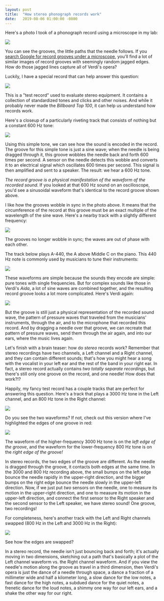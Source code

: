 ```yaml
---
layout: post
title:  "How stereo phonograph records work"
date:   2019-08-06 01:00:00 -0800
---
```


Here's a photo I took of a phonograph record using a microscope in my lab:

<img src="/assets/side2.png">

You can see the grooves, the little paths that the needle follows.  If you [search Google for record grooves under a microscope](https://www.google.com/search?q=record+groove+microscope), you'll find a lot of similar images of record grooves with seemingly random jagged edges.  How do those jagged lines capture all of Verdi's opera?

Luckily, I have a special record that can help answer this question:

<img src="/assets/record.jpeg">

<!--more-->

This is a "test record" used to evaluate stereo equipment.  It contains a collection of standardized tones and clicks and other noises.  And while it probably never made the *Billboard Top 100*, it can help us understand how records work.

Here's a closeup of a particularly riveting track that consists of nothing but a constant 600 Hz tone:

<img src="/assets/track_05.png">

Using this simple tone, we can see how the sound is encoded in the record.  The groove for this simple tone is just a sine wave; when the needle is being dragged through it, this groove wobbles the needle back and forth 600 times per second.  A sensor on the needle detects this wobble and converts it to an electrical signal which oscillates 600 times per second.  This signal is then amplified and sent to a speaker.  The result:  we hear a 600 Hz tone.

*The record groove is a physical manifestation of the waveform of the recorded sound.*  If you looked at that 600 Hz sound on an oscilloscope, you'd see a sinusoidal waveform that's identical to the record groove shown above.

I like how the grooves wobble in sync in the photo above.  It means that the circumference of the record at this groove must be an exact multiple of the wavelength of the sine wave.  Here's a nearby track with a slightly different frequency:

<img src="/assets/track_05b.png">

The grooves no longer wobble in sync; the waves are out of phase with each other.

The track below plays A-440, the A above Middle C on the piano.  This 440 Hz note is commonly used by musicians to tune their instruments:

<img src="/assets/track_08.png">

These waveforms are simple because the sounds they encode are simple:  pure tones with single frequencies.  But for complex sounds like those in Verdi's *Aida*, a lot of sine waves are combined together, and the resulting record groove looks a lot more complicated.  Here's Verdi again: 

<img src="/assets/side2.png">

But the groove is still just a physical representation of the recorded sound wave, the pattern of pressure waves that traveled from the musicians' instruments, through the air, and to the microphone that recorded this record.  And by dragging a needle over that groove, we can recreate that pattern of pressure waves, send them through the air again, and into our ears, where the music lives again.

Let's finish with a brain teaser:  how do *stereo* records work?  Remember that stereo recordings have two channels, a Left channel and a Right channel, and they can contain different sounds; that's how you might hear a song with the vocalist in your left ear and the rest of the band in your right ear.  In fact, a stereo record actually contains *two totally separate recordings*, but there's still only one groove on the record, and one needle!  How does that work?!?

Happily, my fancy test record has a couple tracks that are perfect for answering this question.  Here's a track that plays a 3000 Hz tone in the Left channel, and an 800 Hz tone in the Right channel:

<img src="/assets/track_10.png">

Do you see the two waveforms?  If not, check out this version where I've highlighted the edges of one groove in red:

<img src="/assets/track_10_highlighted.png">

The waveform of the higher-frequency 3000 Hz tone is on the *left edge of the groove*, and the waveform for the lower-frequency 800 Hz tone is on the *right edge of the groove!*

In stereo records, the two edges of the groove are different.  As the needle is dragged through the groove, it contacts both edges at the same time.  In the 3000 and 800 Hz recording above, the small bumps on the left edge bounce the needle rapidly in the upper-right direction, and the bigger bumps on the right edge bounce the needle slowly in the upper-left direction.  Now, if we just put *two* sensors on the needle, one to measure its motion in the upper-right direction, and one to measure its motion in the upper-left direction, and connect the first sensor to the Right speaker and the second sensor to the Left speaker, we have stereo sound!  One groove, two recordings!

For completeness, here's another track with the Left and Right channels swapped (800 Hz in the Left and 3000 Hz in the Right):

<img src="/assets/track_09.png">

See how the edges are swapped?

In a stereo record, the needle isn't just bouncing back and forth; it's actually moving in two dimensions, sketching out a path that's basically a plot of the Left channel waveform vs. the Right channel waveform.  And if you view the needle's motion along the groove as travel in a third dimension, then Verdi's opera is just the dance of a needle through space, a dance a fraction of a millimeter wide and half a kilometer long, a slow dance for the low notes, a fast dance for the high notes, a subdued dance for the quiet notes, a frenetic dance for the loud notes, a shimmy one way for our left ears, and a shake the other way for our right.




